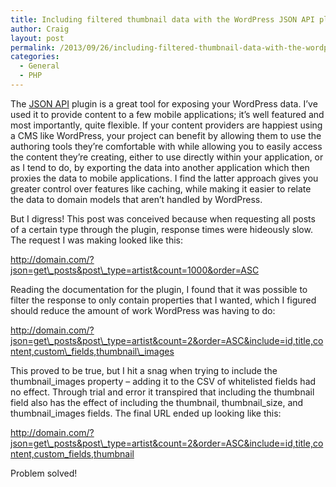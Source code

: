 ```yaml
---
title: Including filtered thumbnail data with the WordPress JSON API plugin
author: Craig
layout: post
permalink: /2013/09/26/including-filtered-thumbnail-data-with-the-wordpress-json-api-plugin/
categories:
  - General
  - PHP
---
```

The [JSON API][1] plugin is a great tool for exposing your WordPress data. I&#8217;ve used it to provide content to a few mobile applications; it&#8217;s well featured and most importantly, quite flexible. If your content providers are happiest using a CMS like WordPress, your project can benefit by allowing them to use the authoring tools they&#8217;re comfortable with while allowing you to easily access the content they&#8217;re creating, either to use directly within your application, or as I tend to do, by exporting the data into another application which then proxies the data to mobile applications. I find the latter approach gives you greater control over features like caching, while making it easier to relate the data to domain models that aren&#8217;t handled by WordPress.

But I digress! This post was conceived because when requesting all posts of a certain type through the plugin, response times were hideously slow. The request I was making looked like this:

http://domain.com/?json=get\_posts&post\_type=artist&count=1000&order=ASC

Reading the documentation for the plugin, I found that it was possible to filter the response to only contain properties that I wanted, which I figured should reduce the amount of work WordPress was having to do:

http://domain.com/?json=get\_posts&post\_type=artist&count=2&order=ASC&include=id,title,content,custom\_fields,thumbnail\_images

This proved to be true, but I hit a snag when trying to include the thumbnail\_images property &#8211; adding it to the CSV of whitelisted fields had no effect. Through trial and error it transpired that including the thumbnail field also has the effect of including the thumbnail, thumbnail\_size, and thumbnail_images fields. The final URL ended up looking like this:

http://domain.com/?json=get\_posts&post\_type=artist&count=2&order=ASC&include=id,title,content,custom_fields,thumbnail

Problem solved!

 [1]: http://wordpress.org/plugins/json-api/